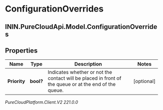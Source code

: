 # ConfigurationOverrides

## ININ.PureCloudApi.Model.ConfigurationOverrides

## Properties

|Name | Type | Description | Notes|
|------------ | ------------- | ------------- | -------------|
| **Priority** | **bool?** | Indicates whether or not the contact will be placed in front of the queue or at the end of the queue. | [optional] |



_PureCloudPlatform.Client.V2 221.0.0_
